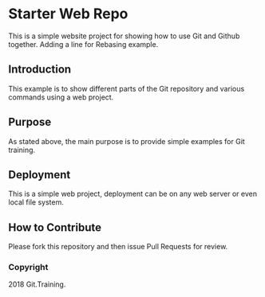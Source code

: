 # Starter Web Repo

This is a simple website project for showing how to use Git and Github together.  Adding a line for Rebasing example.

## Introduction

This example is to show different parts of the Git repository and various commands using a web project.

## Purpose

As stated above, the main purpose is to provide simple examples for Git training. 

## Deployment

This is a simple web project, deployment can be on any web server or even local file system.

## How to Contribute

Please fork this repository and then issue Pull Requests for review.
### Copyright

2018 Git.Training.